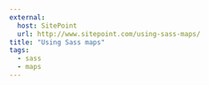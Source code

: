 ```yaml
---
external: 
  host: SitePoint
  url: http://www.sitepoint.com/using-sass-maps/
title: "Using Sass maps"
tags:
  - sass
  - maps
---
```

